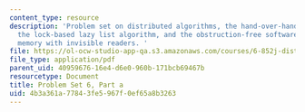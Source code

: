 ```yaml
---
content_type: resource
description: 'Problem set on distributed algorithms, the hand-over-hand locking algorithm,
  the lock-based lazy list algorithm, and the obstruction-free software transactional
  memory with invisible readers. '
file: https://ol-ocw-studio-app-qa.s3.amazonaws.com/courses/6-852j-distributed-algorithms-fall-2009/4b3a361a77843fe5967f0ef65a8b3263_MIT6_852JF09_pset6a.pdf
file_type: application/pdf
parent_uid: 40959676-16e4-d6e0-960b-171bcb69467b
resourcetype: Document
title: Problem Set 6, Part a
uid: 4b3a361a-7784-3fe5-967f-0ef65a8b3263
---
```

